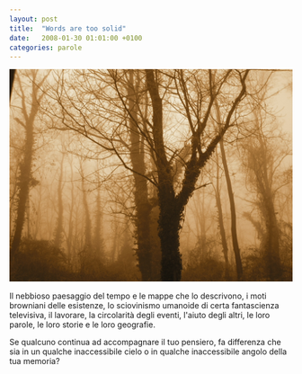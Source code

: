 ```yaml
---
layout: post
title:  "Words are too solid"
date:   2008-01-30 01:01:00 +0100
categories: parole
---
```

![Nebbia](/uploads/2008/07/pict0039.jpg "Nebbia")

Il nebbioso paesaggio del tempo e le mappe che lo descrivono, i moti browniani delle esistenze, lo sciovinismo umanoide di certa fantascienza televisiva, il lavorare, la circolarità degli eventi, l'aiuto degli altri, le loro parole, le loro storie e le loro geografie.

Se qualcuno continua ad accompagnare il tuo pensiero, fa differenza che sia in un qualche inaccessibile cielo o in qualche inaccessibile angolo della tua memoria?